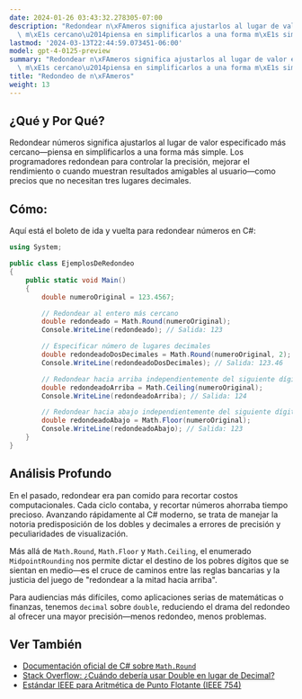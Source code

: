 ```yaml
---
date: 2024-01-26 03:43:32.278305-07:00
description: "Redondear n\xFAmeros significa ajustarlos al lugar de valor especificado\
  \ m\xE1s cercano\u2014piensa en simplificarlos a una forma m\xE1s simple. Los programadores\u2026"
lastmod: '2024-03-13T22:44:59.073451-06:00'
model: gpt-4-0125-preview
summary: "Redondear n\xFAmeros significa ajustarlos al lugar de valor especificado\
  \ m\xE1s cercano\u2014piensa en simplificarlos a una forma m\xE1s simple."
title: "Redondeo de n\xFAmeros"
weight: 13
---
```


## ¿Qué y Por Qué?
Redondear números significa ajustarlos al lugar de valor especificado más cercano—piensa en simplificarlos a una forma más simple. Los programadores redondean para controlar la precisión, mejorar el rendimiento o cuando muestran resultados amigables al usuario—como precios que no necesitan tres lugares decimales.

## Cómo:
Aquí está el boleto de ida y vuelta para redondear números en C#:

```csharp
using System;

public class EjemplosDeRedondeo
{
    public static void Main()
    {
        double numeroOriginal = 123.4567;

        // Redondear al entero más cercano
        double redondeado = Math.Round(numeroOriginal);
        Console.WriteLine(redondeado); // Salida: 123

        // Especificar número de lugares decimales
        double redondeadoDosDecimales = Math.Round(numeroOriginal, 2);
        Console.WriteLine(redondeadoDosDecimales); // Salida: 123.46

        // Redondear hacia arriba independientemente del siguiente dígito
        double redondeadoArriba = Math.Ceiling(numeroOriginal);
        Console.WriteLine(redondeadoArriba); // Salida: 124

        // Redondear hacia abajo independientemente del siguiente dígito
        double redondeadoAbajo = Math.Floor(numeroOriginal);
        Console.WriteLine(redondeadoAbajo); // Salida: 123
    }
}
```

## Análisis Profundo
En el pasado, redondear era pan comido para recortar costos computacionales. Cada ciclo contaba, y recortar números ahorraba tiempo precioso. Avanzando rápidamente al C# moderno, se trata de manejar la notoria predisposición de los dobles y decimales a errores de precisión y peculiaridades de visualización.

Más allá de `Math.Round`, `Math.Floor` y `Math.Ceiling`, el enumerado `MidpointRounding` nos permite dictar el destino de los pobres dígitos que se sientan en medio—es el cruce de caminos entre las reglas bancarias y la justicia del juego de "redondear a la mitad hacia arriba".

Para audiencias más difíciles, como aplicaciones serias de matemáticas o finanzas, tenemos `decimal` sobre `double`, reduciendo el drama del redondeo al ofrecer una mayor precisión—menos redondeo, menos problemas.

## Ver También
- [Documentación oficial de C# sobre `Math.Round`](https://docs.microsoft.com/en-us/dotnet/api/system.math.round)
- [Stack Overflow: ¿Cuándo debería usar Double en lugar de Decimal?](https://stackoverflow.com/questions/1165761/decimal-vs-double-which-one-should-i-use-and-when)
- [Estándar IEEE para Aritmética de Punto Flotante (IEEE 754)](https://es.wikipedia.org/wiki/IEEE_coma_flotante)
